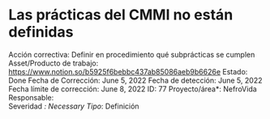# Las prácticas del CMMI no están definidas

Acción correctiva: Definir en procedimiento qué subprácticas se cumplen
Asset/Producto de trabajo: https://www.notion.so/b5925f6bebbc437ab85086aeb9b6626e 
Estado: Done
Fecha de Corrección: June 5, 2022
Fecha de detección: June 5, 2022
Fecha límite de corrección: June 8, 2022
ID: 77
Proyecto/área*: NefroVida
Responsable:  
Severidad *: Necessary
Tipo*: Definición